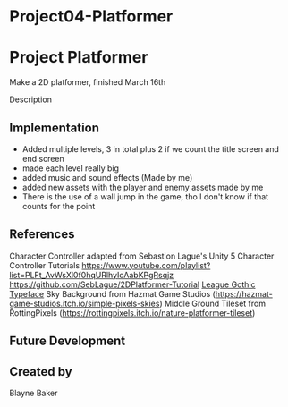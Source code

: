 # Project04-Platformer

# Project Platformer
Make a 2D platformer, finished March 16th

Description

## Implementation
- Added multiple levels, 3 in total plus 2 if we count the title screen and end screen
- made each level really big
- added music and sound effects (Made by me)
- added new assets with the player and enemy assets made by me
- There is the use of a wall jump in the game, tho I don't know if that counts for the point

## References

Character Controller adapted from Sebastion Lague's Unity 5 Character Controller Tutorials
https://www.youtube.com/playlist?list=PLFt_AvWsXl0f0hqURlhyIoAabKPgRsqjz
https://github.com/SebLague/2DPlatformer-Tutorial
 [League Gothic Typeface](https://www.theleagueofmoveabletype.com/league-gothic)
Sky Background from Hazmat Game Studios (https://hazmat-game-studios.itch.io/simple-pixels-skies)
Middle Ground Tileset from RottingPixels (https://rottingpixels.itch.io/nature-platformer-tileset)
## Future Development

## Created by
Blayne Baker
